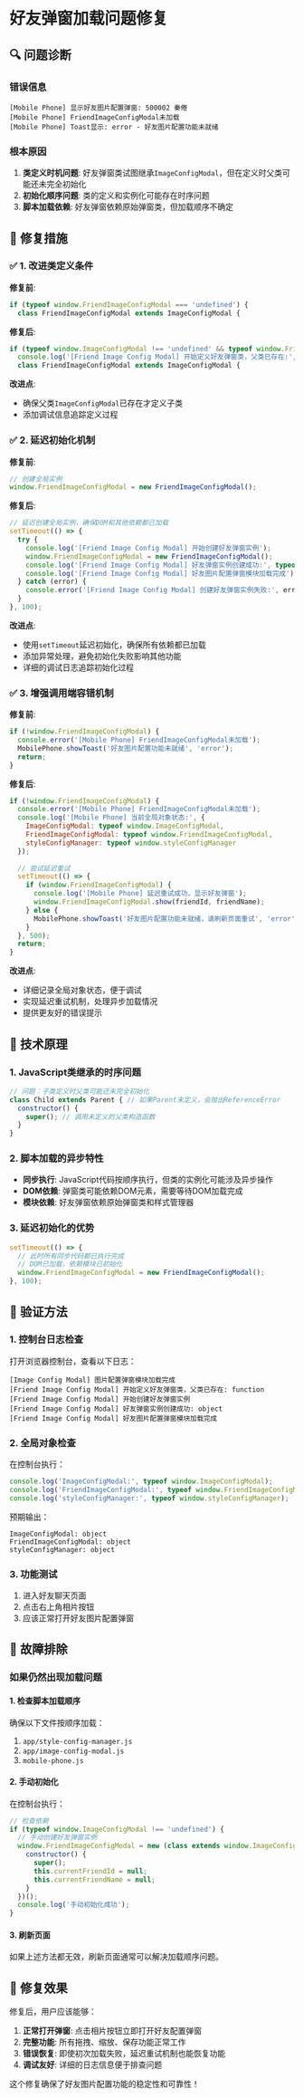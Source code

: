 # 好友弹窗加载问题修复

## 🔍 问题诊断

### 错误信息
```
[Mobile Phone] 显示好友图片配置弹窗: 500002 秦倦
[Mobile Phone] FriendImageConfigModal未加载
[Mobile Phone] Toast显示: error - 好友图片配置功能未就绪
```

### 根本原因
1. **类定义时机问题**: 好友弹窗类试图继承`ImageConfigModal`，但在定义时父类可能还未完全初始化
2. **初始化顺序问题**: 类的定义和实例化可能存在时序问题
3. **脚本加载依赖**: 好友弹窗依赖原始弹窗类，但加载顺序不确定

## 🔧 修复措施

### ✅ 1. 改进类定义条件
**修复前**:
```javascript
if (typeof window.FriendImageConfigModal === 'undefined') {
  class FriendImageConfigModal extends ImageConfigModal {
```

**修复后**:
```javascript
if (typeof window.ImageConfigModal !== 'undefined' && typeof window.FriendImageConfigModal === 'undefined') {
  console.log('[Friend Image Config Modal] 开始定义好友弹窗类，父类已存在:', typeof window.ImageConfigModal);
  class FriendImageConfigModal extends ImageConfigModal {
```

**改进点**:
- 确保父类`ImageConfigModal`已存在才定义子类
- 添加调试信息追踪定义过程

### ✅ 2. 延迟初始化机制
**修复前**:
```javascript
// 创建全局实例
window.FriendImageConfigModal = new FriendImageConfigModal();
```

**修复后**:
```javascript
// 延迟创建全局实例，确保DOM和其他依赖都已加载
setTimeout(() => {
  try {
    console.log('[Friend Image Config Modal] 开始创建好友弹窗实例');
    window.FriendImageConfigModal = new FriendImageConfigModal();
    console.log('[Friend Image Config Modal] 好友弹窗实例创建成功:', typeof window.FriendImageConfigModal);
    console.log('[Friend Image Config Modal] 好友图片配置弹窗模块加载完成');
  } catch (error) {
    console.error('[Friend Image Config Modal] 创建好友弹窗实例失败:', error);
  }
}, 100);
```

**改进点**:
- 使用`setTimeout`延迟初始化，确保所有依赖都已加载
- 添加异常处理，避免初始化失败影响其他功能
- 详细的调试日志追踪初始化过程

### ✅ 3. 增强调用端容错机制
**修复前**:
```javascript
if (!window.FriendImageConfigModal) {
  console.error('[Mobile Phone] FriendImageConfigModal未加载');
  MobilePhone.showToast('好友图片配置功能未就绪', 'error');
  return;
}
```

**修复后**:
```javascript
if (!window.FriendImageConfigModal) {
  console.error('[Mobile Phone] FriendImageConfigModal未加载');
  console.log('[Mobile Phone] 当前全局对象状态:', {
    ImageConfigModal: typeof window.ImageConfigModal,
    FriendImageConfigModal: typeof window.FriendImageConfigModal,
    styleConfigManager: typeof window.styleConfigManager
  });
  
  // 尝试延迟重试
  setTimeout(() => {
    if (window.FriendImageConfigModal) {
      console.log('[Mobile Phone] 延迟重试成功，显示好友弹窗');
      window.FriendImageConfigModal.show(friendId, friendName);
    } else {
      MobilePhone.showToast('好友图片配置功能未就绪，请刷新页面重试', 'error');
    }
  }, 500);
  return;
}
```

**改进点**:
- 详细记录全局对象状态，便于调试
- 实现延迟重试机制，处理异步加载情况
- 提供更友好的错误提示

## 🎯 技术原理

### 1. JavaScript类继承的时序问题
```javascript
// 问题：子类定义时父类可能还未完全初始化
class Child extends Parent { // 如果Parent未定义，会抛出ReferenceError
  constructor() {
    super(); // 调用未定义的父类构造函数
  }
}
```

### 2. 脚本加载的异步特性
- **同步执行**: JavaScript代码按顺序执行，但类的实例化可能涉及异步操作
- **DOM依赖**: 弹窗类可能依赖DOM元素，需要等待DOM加载完成
- **模块依赖**: 好友弹窗依赖原始弹窗类和样式管理器

### 3. 延迟初始化的优势
```javascript
setTimeout(() => {
  // 此时所有同步代码都已执行完成
  // DOM已加载，依赖模块已初始化
  window.FriendImageConfigModal = new FriendImageConfigModal();
}, 100);
```

## 🧪 验证方法

### 1. 控制台日志检查
打开浏览器控制台，查看以下日志：
```
[Image Config Modal] 图片配置弹窗模块加载完成
[Friend Image Config Modal] 开始定义好友弹窗类，父类已存在: function
[Friend Image Config Modal] 开始创建好友弹窗实例
[Friend Image Config Modal] 好友弹窗实例创建成功: object
[Friend Image Config Modal] 好友图片配置弹窗模块加载完成
```

### 2. 全局对象检查
在控制台执行：
```javascript
console.log('ImageConfigModal:', typeof window.ImageConfigModal);
console.log('FriendImageConfigModal:', typeof window.FriendImageConfigModal);
console.log('styleConfigManager:', typeof window.styleConfigManager);
```

预期输出：
```
ImageConfigModal: object
FriendImageConfigModal: object
styleConfigManager: object
```

### 3. 功能测试
1. 进入好友聊天页面
2. 点击右上角相片按钮
3. 应该正常打开好友图片配置弹窗

## 🔄 故障排除

### 如果仍然出现加载问题

#### 1. 检查脚本加载顺序
确保以下文件按顺序加载：
1. `app/style-config-manager.js`
2. `app/image-config-modal.js`
3. `mobile-phone.js`

#### 2. 手动初始化
在控制台执行：
```javascript
// 检查依赖
if (typeof window.ImageConfigModal !== 'undefined') {
  // 手动创建好友弹窗实例
  window.FriendImageConfigModal = new (class extends window.ImageConfigModal.constructor {
    constructor() {
      super();
      this.currentFriendId = null;
      this.currentFriendName = null;
    }
  })();
  console.log('手动初始化成功');
}
```

#### 3. 刷新页面
如果上述方法都无效，刷新页面通常可以解决加载顺序问题。

## 🎉 修复效果

修复后，用户应该能够：

1. **正常打开弹窗**: 点击相片按钮立即打开好友配置弹窗
2. **完整功能**: 所有拖拽、缩放、保存功能正常工作
3. **错误恢复**: 即使初次加载失败，延迟重试机制也能恢复功能
4. **调试友好**: 详细的日志信息便于排查问题

这个修复确保了好友图片配置功能的稳定性和可靠性！

